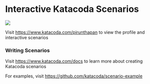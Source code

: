 # Interactive Katacoda Scenarios

[![](http://shields.katacoda.com/katacoda/pirunthapan/count.svg)](https://www.katacoda.com/pirunthapan "Get your profile on Katacoda.com")

Visit https://www.katacoda.com/pirunthapan to view the profile and interactive scenarios

### Writing Scenarios
Visit https://www.katacoda.com/docs to learn more about creating Katacoda scenarios

For examples, visit https://github.com/katacoda/scenario-example
